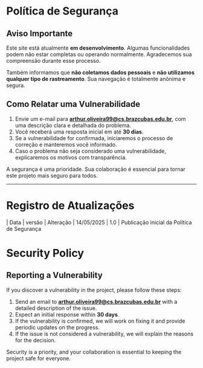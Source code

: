 # Política de Segurança

## Aviso Importante

Este site está atualmente **em desenvolvimento**. Algumas funcionalidades podem não estar completas ou operando normalmente. Agradecemos sua compreensão durante esse processo.

Também informamos que **não coletamos dados pessoais** e **não utilizamos qualquer tipo de rastreamento**. Sua navegação é totalmente anônima e segura.

## Como Relatar uma Vulnerabilidade

1. Envie um e-mail para **arthur.oliveira99@cs.brazcubas.edu.br**, com uma descrição clara e detalhada do problema.
2. Você receberá uma resposta inicial em até **30 dias**.
3. Se a vulnerabilidade for confirmada, iniciaremos o processo de correção e manteremos você informado.
4. Caso o problema não seja considerado uma vulnerabilidade, explicaremos os motivos com transparência.

A segurança é uma prioridade. Sua colaboração é essencial para tornar este projeto mais seguro para todos.

---

# Registro de Atualizações

| Data       | versão | Alteração
| 14/05/2025 | 1.0 | Publicação inicial da Política de Segurança

# Security Policy  

## Reporting a Vulnerability  

If you discover a vulnerability in the project, please follow these steps:  

1. Send an email to **arthur.oliveira99@cs.brazcubas.edu.br** with a detailed description of the issue.  
2. Expect an initial response within **30 days**.  
3. If the vulnerability is confirmed, we will work on fixing it and provide periodic updates on the progress.  
4. If the issue is not considered a vulnerability, we will explain the reasons for the decision.  

Security is a priority, and your collaboration is essential to keeping the project safe for everyone.  
